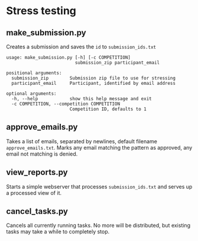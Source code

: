 Stress testing
==============



## make_submission.py

Creates a submission and saves the `id` to `submission_ids.txt`

```
usage: make_submission.py [-h] [-c COMPETITION]
                          submission_zip participant_email

positional arguments:
  submission_zip        Submission zip file to use for stressing
  participant_email     Participant, identified by email address

optional arguments:
  -h, --help            show this help message and exit
  -c COMPETITION, --competition COMPETITION
                        Competition ID, defaults to 1

```

## approve_emails.py

Takes a list of emails, separated by newlines, default filename `approve_emails.txt`. Marks any email
matching the pattern as approved, any email not matching is denied.


## view_reports.py

Starts a simple webserver that processes `submission_ids.txt` and serves up a processed view of it.


## cancel_tasks.py

Cancels all currently running tasks. No more will be distributed, but existing tasks may take a while to completely
stop.

